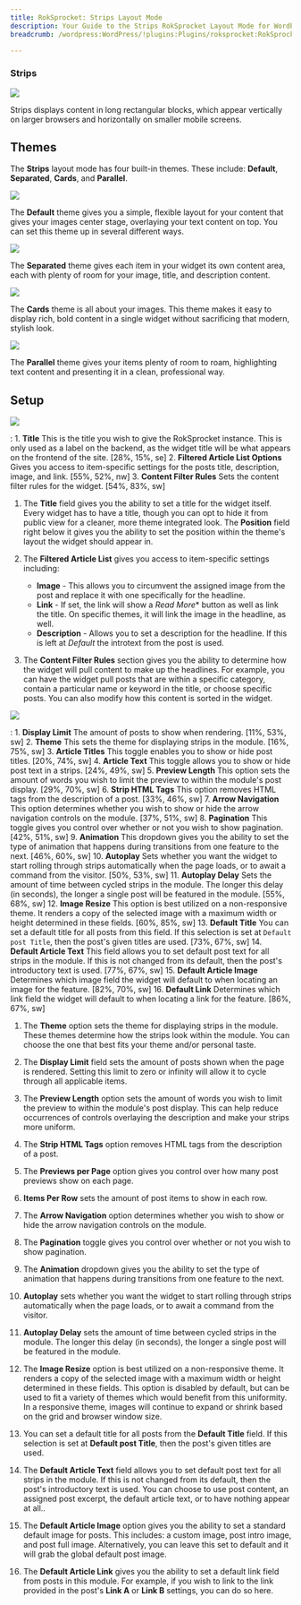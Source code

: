 ```yaml
---
title: RokSprocket: Strips Layout Mode
description: Your Guide to the Strips RokSprocket Layout Mode for WordPress
breadcrumb: /wordpress:WordPress/!plugins:Plugins/roksprocket:RokSprocket

---
```


### Strips
![][strips_demo]

Strips displays content in long rectangular blocks, which appear vertically on larger browsers and horizontally on smaller mobile screens.

Themes
-----

The **Strips** layout mode has four built-in themes. These include: **Default**, **Separated**, **Cards**, and **Parallel**.

![][default]

The **Default** theme gives you a simple, flexible layout for your content that gives your images center stage, overlaying your text content on top. You can set this theme up in several different ways.

![][separated]

The **Separated** theme gives each item in your widget its own content area, each with plenty of room for your image, title, and description content.

![][cards]

The **Cards** theme is all about your images. This theme makes it easy to display rich, bold content in a single widget without sacrificing that modern, stylish look.

![][parallel]

The **Parallel** theme gives your items plenty of room to roam, highlighting text content and presenting it in a clean, professional way.

Setup
-----

![][strips_1]

:   1. **Title** This is the title you wish to give the RokSprocket instance. This is only used as a label on the backend, as the widget title will be what appears on the frontend of the site. [28%, 15%, se]
    2. **Filtered Article List Options** Gives you access to item-specific settings for the posts title, description, image, and link. [55%, 52%, nw]
    3. **Content Filter Rules** Sets the content filter rules for the widget. [54%, 83%, sw]

1. The **Title** field gives you the ability to set a title for the widget itself. Every widget has to have a title, though you can opt to hide it from public view for a cleaner, more theme integrated look. The **Position** field right below it gives you the ability to set the position within the theme's layout the widget should appear in.

2. The **Filtered Article List** gives you access to item-specific settings including:
    * **Image** - This allows you to circumvent the assigned image from the post and replace it with one specifically for the headline. 
    * **Link** - If set, the link will show a *Read More** button as well as link the title. On specific themes, it will link the image in the headline, as well.
    * **Description** - Allows you to set a description for the headline. If this is left at *Default* the introtext from the post is used. 

3. The **Content Filter Rules** section gives you the ability to determine how the widget will pull content to make up the headlines. For example, you can have the widget pull posts that are within a specific category, contain a particular name or keyword in the title, or choose specific posts. You can also modify how this content is sorted in the widget.

![][strips_2]

:   1. **Display Limit** The amount of posts to show when rendering. [11%, 53%, sw]
    2. **Theme** This sets the theme for displaying strips in the module. [16%, 75%, sw]
    3. **Article Titles** This toggle enables you to show or hide post titles. [20%, 74%, sw]
    4. **Article Text** This toggle allows you to show or hide post text in a strips. [24%, 49%, sw]
    5. **Preview Length** This option sets the amount of words you wish to limit the preview to within the module's post display. [29%, 70%, sw]
    6. **Strip HTML Tags** This option removes HTML tags from the description of a post. [33%, 46%, sw]
    7. **Arrow Navigation** This option determines whether you wish to show or hide the arrow navigation controls on the module. [37%, 51%, sw]
    8. **Pagination** This toggle gives you control over whether or not you wish to show pagination. [42%, 51%, sw]
    9. **Animation**  This dropdown gives you the ability to set the type of animation that happens during transitions from one feature to the next. [46%, 60%, sw]
    10. **Autoplay** Sets whether you want the widget to start rolling through strips automatically when the page loads, or to await a command from the visitor. [50%, 53%, sw]
    11. **Autoplay Delay** Sets the amount of time between cycled strips in the module. The longer this delay (in seconds), the longer a single post will be featured in the module. [55%, 68%, sw]
    12. **Image Resize** This option is best utilized on a non-responsive theme. It renders a copy of the selected image with a maximum width or height determined in these fields. [60%, 85%, sw]
    13. **Default Title** You can set a default title for all posts from this field. If this selection is set at `Default post Title`, then the post's given titles are used. [73%, 67%, sw]
    14. **Default Article Text** This field allows you to set default post text for all strips in the module. If this is not changed from its default, then the post's introductory text is used. [77%, 67%, sw]
    15. **Default Article Image** Determines which image field the widget will default to when locating an image for the feature. [82%, 70%, sw]
    16. **Default Link** Determines which link field the widget will default to when locating a link for the feature. [86%, 67%, sw]

1. The **Theme** option sets the theme for displaying strips in the module. These themes determine how the strips look within the module. You can choose the one that best fits your theme and/or personal taste.

2. The **Display Limit** field sets the amount of posts shown when the page is rendered.  Setting this limit to zero or infinity will allow it to cycle through all applicable items.

3. The **Preview Length** option sets the amount of words you wish to limit the preview to within the module's post display. This can help reduce occurrences of controls overlaying the description and make your strips more uniform.

4.  The **Strip HTML Tags** option removes HTML tags from the description of a post.

5.  The **Previews per Page** option gives you control over how many post previews show on each page.

6. **Items Per Row** sets the amount of post items to show in each row.

7.  The **Arrow Navigation** option determines whether you wish to show or hide the arrow navigation controls on the module.

8. The **Pagination** toggle gives you control over whether or not you wish to show pagination.

9.  The **Animation** dropdown gives you the ability to set the type of animation that happens during transitions from one feature to the next.

10.  **Autoplay** sets whether you want the widget to start rolling through strips automatically when the page loads, or to await a command from the visitor.

11.  **Autoplay Delay** sets the amount of time between cycled strips in the module. The longer this delay (in seconds), the longer a single post will be featured in the module.

12.  The **Image Resize** option is best utilized on a non-responsive theme. It renders a copy of the selected image with a maximum width or height determined in these fields. This option is disabled by default, but can be used to fit a variety of themes which would benefit from this uniformity. In a responsive theme, images will continue to expand or shrink based on the grid and browser window size.

13.  You can set a default title for all posts from the **Default Title** field. If this selection is set at **Default post Title**, then the post's given titles are used. 

14. The **Default Article Text** field allows you to set default post text for all strips in the module. If this is not changed from its default, then the post's introductory text is used. You can choose to use post content, an assigned post excerpt, the default article text, or to have nothing appear at all..

15. The **Default Article Image** option gives you the ability to set a standard default image for posts. This includes: a custom image, post intro image, and post full image. Alternatively, you can leave this set to default and it will grab the global default post image.

16. The **Default Article Link** gives you the ability to set a default link field from posts in this module. For example, if you wish to link to the link provided in the post's **Link A** or **Link B** settings, you can do so here.

[features]: assets/features.png
[headlines]: assets/headlines.png
[lists]: assets/lists.png
[mosaic]: assets/mosaic.png
[tabs]: assets/tabs.png
[features_link]: features_mode.md
[lists_link]: lists_mode.md
[tabs_link]: tabs_mode.md
[mosaic_link]: mosaic_mode.md
[headlines_link]: headlines_mode.md
[strips_link]: strips_mode.md
[features_1]: assets/features_1.png
[features_2]: assets/features_2.jpeg
[lists_1]: assets/lists_1.png
[lists_2]: assets/lists_2.jpeg
[mosaic_1]: assets/mosaic_1.png
[mosaic_2]: assets/mosaic_2.jpeg
[strips_1]: assets/strips_1.jpg
[strips_2]: assets/strips_2.jpeg
[headlines_1]: assets/headlines_1.png
[headlines_2]: assets/headlines_2.png
[tabs_1]: assets/tabs_1.png
[tabs_2]: assets/tabs_2.png
[separated]: assets/strips_separated.jpeg
[default]: assets/strips_default.jpeg
[cards]: assets/strips_cards.jpeg
[parallel]: assets/strips_parallel.jpeg
[roksprocket_module_1]: assets/roksprocket_module_1.png
[strips_demo]: assets/strips_demo.png